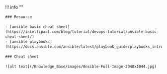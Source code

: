!!! info ""

    ### Resource

    - [ansible basic cheat sheet](https://intellipaat.com/blog/tutorial/devops-tutorial/ansible-basic-cheat-sheet/)
    - [ansible playbooks](https://docs.ansible.com/ansible/latest/playbook_guide/playbooks_intro.html)

    ### Cheat sheet

    ![alt text](/Knowledge_Base/images/Ansible-Full-Image-2048x1044.jpg)
 